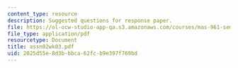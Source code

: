```yaml
---
content_type: resource
description: Suggested questions for response paper.
file: https://ol-ocw-studio-app-qa.s3.amazonaws.com/courses/mas-961-seminar-on-deep-engagement-fall-2004/2025d55e8d3bbbca62fcb9e397f769bd_assn02wk03.pdf
file_type: application/pdf
resourcetype: Document
title: assn02wk03.pdf
uid: 2025d55e-8d3b-bbca-62fc-b9e397f769bd
---
```


